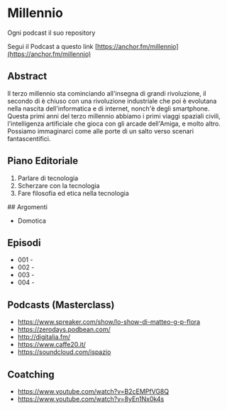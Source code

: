 # Millennio
Ogni podcast il suo repository

Segui il Podcast a questo link [https://anchor.fm/millennio](https://anchor.fm/millennio)

## Abstract

Il terzo millennio sta cominciando all'insegna di grandi rivoluzione, il secondo di è chiuso con una rivoluzione industriale che poi è evolutana nella nascita dell'informatica e di internet, nonch'è degli smartphone. Questa primi anni del terzo millennio abbiamo i primi viaggi spaziali civili, l'intelligenza artificiale che gioca con gli arcade dell'Amiga, e molto altro. Possiamo immaginarci come alle porte di un salto verso scenari fantascentifici. 

## Piano Editoriale

1. Parlare di tecnologia
2. Scherzare con la tecnologia
3. Fare filosofia ed etica nella tecnologia

## Argomenti

- Domotica

## Episodi

- 001 -  
- 002 -
- 003 -
- 004 -

## Podcasts (Masterclass)

- https://www.spreaker.com/show/lo-show-di-matteo-g-p-flora
- https://zerodays.podbean.com/
- http://digitalia.fm/
- https://www.caffe20.it/
- https://soundcloud.com/ispazio

## Coatching

- https://www.youtube.com/watch?v=B2cEMPfVG8Q
- https://www.youtube.com/watch?v=8yEn1Nx0k4s

